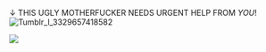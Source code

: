 ↓ THIS UGLY MOTHERFUCKER NEEDS URGENT HELP FROM *YOU*!
![Tumblr_l_3329657418582](https://github.com/user-attachments/assets/f1d67bdb-d019-4b04-91ce-5936cc90cf04)

![](https://komarev.com/ghpvc/?username=jaxtoy&base=482/)
